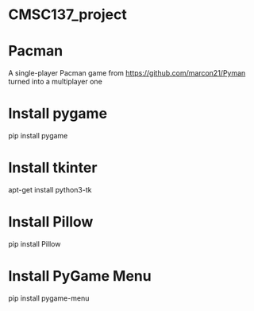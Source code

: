 # CMSC137_project

# Pacman
A single-player Pacman game from https://github.com/marcon21/Pyman turned into a multiplayer one

# Install pygame
pip install pygame

# Install tkinter
apt-get install python3-tk

# Install Pillow
pip install Pillow

# Install PyGame Menu
pip install pygame-menu
